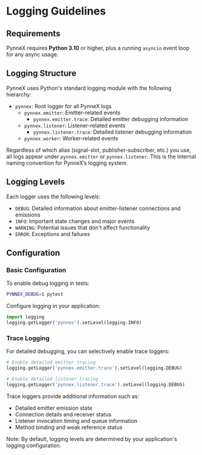 <!-- docs/logging.md -->

# Logging Guidelines

## Requirements
PynneX requires **Python 3.10** or higher, plus a running `asyncio` event loop for any async usage. 

## Logging Structure
PynneX uses Python's standard logging module with the following hierarchy:

- `pynnex`: Root logger for all PynneX logs
  - `pynnex.emitter`: Emitter-related events
    - `pynnex.emitter.trace`: Detailed emitter debugging information
  - `pynnex.listener`: Listener-related events
    - `pynnex.listener.trace`: Detailed listener debugging information
  - `pynnex.worker`: Worker-related events

Regardless of which alias (signal-slot, publisher-subscriber, etc.) you use, all logs appear under `pynnex.emitter` or `pynnex.listener`. This is the internal naming convention for PynneX’s logging system.

## Logging Levels
Each logger uses the following levels:

- `DEBUG`: Detailed information about emitter-listener connections and emissions
- `INFO`: Important state changes and major events
- `WARNING`: Potential issues that don't affect functionality
- `ERROR`: Exceptions and failures

## Configuration

### Basic Configuration
To enable debug logging in tests:
```bash
PYNNEX_DEBUG=1 pytest
```

Configure logging in your application:
```python
import logging
logging.getLogger('pynnex').setLevel(logging.INFO)
```

### Trace Logging
For detailed debugging, you can selectively enable trace loggers:
```python
# Enable detailed emitter tracing
logging.getLogger('pynnex.emitter.trace').setLevel(logging.DEBUG)

# Enable detailed listener tracing
logging.getLogger('pynnex.listener.trace').setLevel(logging.DEBUG)
```

Trace loggers provide additional information such as:
- Detailed emitter emission state
- Connection details and receiver status
- Listener invocation timing and queue information
- Method binding and weak reference status

Note: By default, logging levels are determined by your application's logging configuration.

